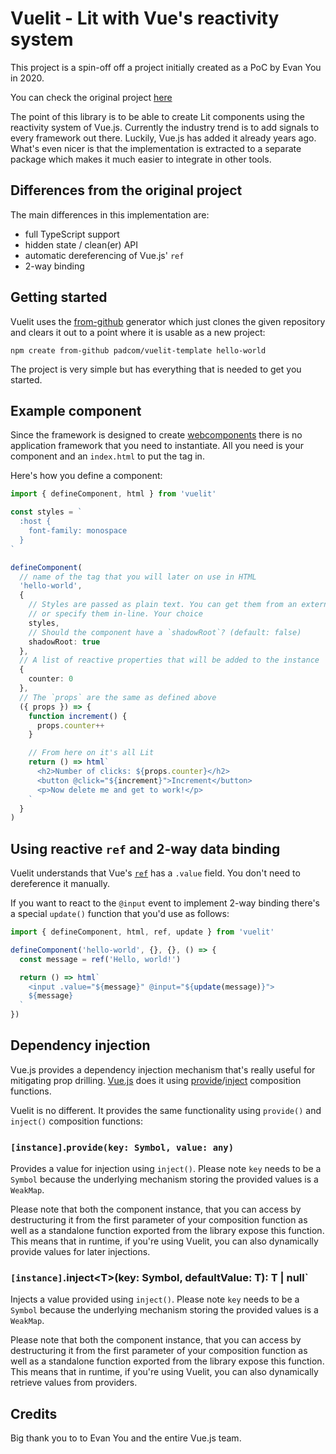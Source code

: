 # Vuelit - Lit with Vue's reactivity system

This project is a spin-off off a project initially created as a PoC by Evan You in 2020.

You can check the original project [here](https://www.npmjs.com/package/@vue/lit)

The point of this library is to be able to create Lit components using the reactivity system of Vue.js. Currently the industry trend is to add signals to every framework out there. Luckily, Vue.js has added it already years ago. What's even nicer is that the implementation is extracted to a separate package which makes it much easier to integrate in other tools.

## Differences from the original project

The main differences in this implementation are:

- full TypeScript support
- hidden state / clean(er) API
- automatic dereferencing of Vue.js' `ref`
- 2-way binding

## Getting started

Vuelit uses the [from-github](https://npmjs.org/package/create-from-github) generator which just clones the given repository and clears it out to a point where it is usable as a new project:

```
npm create from-github padcom/vuelit-template hello-world
```

The project is very simple but has everything that is needed to get you started.

## Example component

Since the framework is designed to create [webcomponents](https://developer.mozilla.org/en-US/docs/Web/API/Web_components) there is no application framework that you need to instantiate. All you need is your component and an `index.html` to put the tag in.

Here's how you define a component:

```typescript
import { defineComponent, html } from 'vuelit'

const styles = `
  :host {
    font-family: monospace
  }
`

defineComponent(
  // name of the tag that you will later on use in HTML
  'hello-world',
  {
    // Styles are passed as plain text. You can get them from an external file
    // or specify them in-line. Your choice
    styles,
    // Should the component have a `shadowRoot`? (default: false)
    shadowRoot: true
  },
  // A list of reactive properties that will be added to the instance
  {
    counter: 0
  },
  // The `props` are the same as defined above
  ({ props }) => {
    function increment() {
      props.counter++
    }

    // From here on it's all Lit
    return () => html`
      <h2>Number of clicks: ${props.counter}</h2>
      <button @click="${increment}">Increment</button>
      <p>Now delete me and get to work!</p>
    `
  }
)
```

## Using reactive `ref` and 2-way data binding

Vuelit understands that Vue's [`ref`](https://vuejs.org/api/reactivity-core.html#ref) has a `.value` field. You don't need to dereference it manually.

If you want to react to the `@input` event to implement 2-way binding there's a special `update()` function that you'd use as follows:

```typescript
import { defineComponent, html, ref, update } from 'vuelit'

defineComponent('hello-world', {}, {}, () => {
  const message = ref('Hello, world!')

  return () => html`
    <input .value="${message}" @input="${update(message)}">
    ${message}
  `
})
```

## Dependency injection

Vue.js provides a dependency injection mechanism that's really useful for mitigating prop drilling. [Vue.js](https://vuejs.org/guide/components/provide-inject.html) does it using [provide](https://vuejs.org/api/options-composition.html#provide)/[inject](https://vuejs.org/api/options-composition.html#inject) composition functions.

Vuelit is no different. It provides the same functionality using `provide()` and `inject()` composition functions:

### `[instance]`.`provide(key: Symbol, value: any)`

Provides a value for injection using `inject()`. Please note `key` needs to be a `Symbol` because the underlying mechanism storing the provided values is a `WeakMap`.

Please note that both the component instance, that you can access by destructuring it from the first parameter of your composition function as well as a standalone function exported from the library expose this function. This means that in runtime, if you're using Vuelit, you can also dynamically provide values for later injections.

### `[instance]`.inject\<T\>(key: Symbol, defaultValue: T): T | null`

Injects a value provided using `inject()`. Please note `key` needs to be a `Symbol` because the underlying mechanism storing the provided values is a `WeakMap`.

Please note that both the component instance, that you can access by destructuring it from the first parameter of your composition function as well as a standalone function exported from the library expose this function. This means that in runtime, if you're using Vuelit, you can also dynamically retrieve values from providers.

## Credits

Big thank you to to Evan You and the entire Vue.js team.
